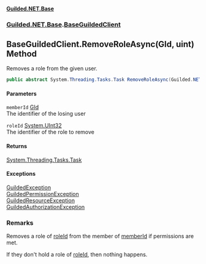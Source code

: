 
#### [Guilded.NET.Base](Guilded_NET_Base 'Guilded_NET_Base')
### [Guilded.NET.Base](Guilded_NET_Base#Guilded_NET_Base 'Guilded.NET.Base').[BaseGuildedClient](BaseGuildedClient 'Guilded.NET.Base.BaseGuildedClient')
## BaseGuildedClient.RemoveRoleAsync(GId, uint) Method
Removes a role from the given user.  
```csharp
public abstract System.Threading.Tasks.Task RemoveRoleAsync(Guilded.NET.Base.GId memberId, uint roleId);
```

#### Parameters
<a name='Guilded_NET_Base_BaseGuildedClient_RemoveRoleAsync(Guilded_NET_Base_GId_uint)_memberId'></a>
`memberId` [GId](GId 'Guilded.NET.Base.GId')  
The identifier of the losing user
  
<a name='Guilded_NET_Base_BaseGuildedClient_RemoveRoleAsync(Guilded_NET_Base_GId_uint)_roleId'></a>
`roleId` [System.UInt32](https://docs.microsoft.com/en-us/dotnet/api/System.UInt32 'System.UInt32')  
The identifier of the role to remove
  

#### Returns
[System.Threading.Tasks.Task](https://docs.microsoft.com/en-us/dotnet/api/System.Threading.Tasks.Task 'System.Threading.Tasks.Task')  

#### Exceptions
[GuildedException](GuildedException 'Guilded.NET.Base.GuildedException')  
[GuildedPermissionException](GuildedPermissionException 'Guilded.NET.Base.GuildedPermissionException')  
[GuildedResourceException](GuildedResourceException 'Guilded.NET.Base.GuildedResourceException')  
[GuildedAuthorizationException](GuildedAuthorizationException 'Guilded.NET.Base.GuildedAuthorizationException')  
### Remarks
Removes a role of [roleId](BaseGuildedClient_RemoveRoleAsync(GId_uint)#Guilded_NET_Base_BaseGuildedClient_RemoveRoleAsync(Guilded_NET_Base_GId_uint)_roleId 'Guilded.NET.Base.BaseGuildedClient.RemoveRoleAsync(Guilded.NET.Base.GId, uint).roleId') from the member of [memberId](BaseGuildedClient_RemoveRoleAsync(GId_uint)#Guilded_NET_Base_BaseGuildedClient_RemoveRoleAsync(Guilded_NET_Base_GId_uint)_memberId 'Guilded.NET.Base.BaseGuildedClient.RemoveRoleAsync(Guilded.NET.Base.GId, uint).memberId') if permissions are met.



If they don't hold a role of [roleId](BaseGuildedClient_RemoveRoleAsync(GId_uint)#Guilded_NET_Base_BaseGuildedClient_RemoveRoleAsync(Guilded_NET_Base_GId_uint)_roleId 'Guilded.NET.Base.BaseGuildedClient.RemoveRoleAsync(Guilded.NET.Base.GId, uint).roleId'), then nothing happens.

